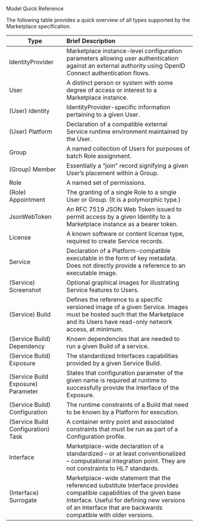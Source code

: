 Model Quick Reference

The following table provides a quick overview of all types supported by the Marketplace specification.

| Type                        | Brief Description                     |
| ----------------------------|:--------------------------------------|
|IdentityProvider|Marketplace instance-level configuration parameters allowing user authentication against an external authority using OpenID Connect authentication flows.
|User|A distinct person or system with some degree of access or interest to a Marketplace instance.
|(User) Identity|IdentityProvider-specific information pertaining to a given User.
|(User) Platform|Declaration of a compatible external Service runtime environment maintained by the User.
|Group|A named collection of Users for purposes of batch Role assignment.
|(Group) Member|Essentially a “join” record signifying a given User’s placement within a Group.
|Role|A named set of permissions.
|(Role) Appointment|The granting of a single Role to a single User or Group. (It is a polymorphic type.)
|JsonWebToken|An RFC 7519 JSON Web Token issued to permit access by a given Identity to a Marketplace instance as a bearer token.
|License|A known software or content license type, required to create Service records.
|Service|Declaration of a Platform-compatible executable in the form of key metadata. Does not directly provide a reference to an executable image.
|(Service) Screenshot|Optional graphical images for illustrating Service features to Users.
|(Service) Build|Defines the reference to a specific versioned image of a given Service. Images must be hosted such that the Marketplace and its Users have read-only network access, at minimum.
|(Service Build) Dependency|Known dependencies that are needed to run a given Build of a service. 
|(Service Build) Exposure|The standardized Interfaces capabilities provided by a given Service Build.
|(Service Build Exposure) Parameter |States that configuration parameter of the given name is required at runtime to successfully provide the Interface of the Exposure.
|(Service Build) Configuration|The runtime constraints of a Build that need to be known by a Platform for execution.
|(Service Build Configuration) Task|A container entry point and associated constraints that must be run as part of a Configuration profile.
|Interface|Marketplace-wide declaration of a standardized – or at least conventionalized – computational integration point. They are not constraints to HL7 standards.
|(Interface) Surrogate|Marketplace-wide statement that the referenced substitute Interface provides compatible capabilities of the given base Interface. Useful for defining new versions of an Interface that are backwards compatible with older versions.
